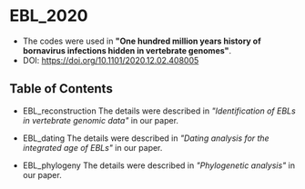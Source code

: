 # EBL_2020
- The codes were used in **"One hundred million years history of bornavirus infections hidden in vertebrate genomes"**.
- DOI: https://doi.org/10.1101/2020.12.02.408005

## Table of Contents
- EBL_reconstruction
The details were described in *"Identification of EBLs in vertebrate genomic data"* in our paper.

- EBL_dating
The details were described in *"Dating analysis for the integrated age of EBLs"* in our paper.

- EBL_phylogeny
The details were described in *"Phylogenetic analysis"* in our paper.
